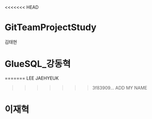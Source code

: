 <<<<<<< HEAD
# GitTeamProjectStudy

김태현
# GlueSQL_강동혁
=======
LEE JAEHYEUK
>>>>>>> 3f83909... ADD MY NAME

# 이재혁